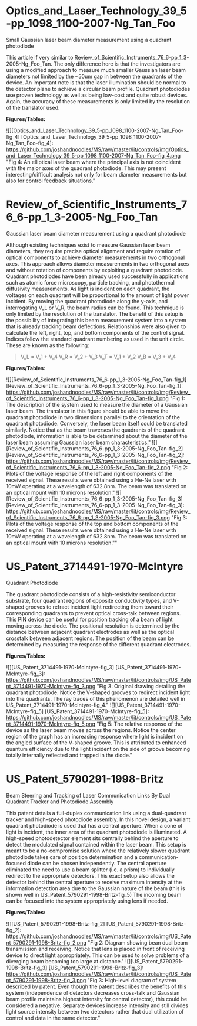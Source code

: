 # Optics_and_Laser_Technology_39_5-pp_1098_1100-2007-Ng_Tan_Foo

Small Gaussian laser beam diameter measurement using a quadrant photodiode

This article if very similar to Review_of_Scientific_Instruments_76_6-pp_1_3-2005-Ng_Foo_Tan. The only difference here is that the investigators are using a modified approach to measure much smaller Gaussian laser beam diameters not limited by the ~50um gap in between the quadrants of the device. An important note is that the laser illumination should be normal to the detector plane to achieve a circular beam profile. Quadrant photodiodes use proven technology as well as being low-cost and quite robust devices. Again, the accuracy of these measurements is only limited by the resolution of the translator used.

**Figures/Tables:**

![][Optics_and_Laser_Technology_39_5-pp_1098_1100-2007-Ng_Tan_Foo-fig_4]
[Optics_and_Laser_Technology_39_5-pp_1098_1100-2007-Ng_Tan_Foo-fig_4]: https://github.com/joshandnoodles/MS/raw/master/lit/controls/img/Optics_and_Laser_Technology_39_5-pp_1098_1100-2007-Ng_Tan_Foo-fig_4.png
  "Fig 4: An elliptical laser beam where the principal axis is not coincident with the major axes of the quadrant photodiode. This may present interesting/difficult analysis not only for beam diameter measurements but also for control feedback situations."

# Review_of_Scientific_Instruments_76_6-pp_1_3-2005-Ng_Foo_Tan

Gaussian laser beam diameter measurement using a quadrant photodiode

Although existing techniques exist to measure Gaussian laser beam diameters, they require precise optical alignment and require rotation of optical components to achieve diameter measurements in two orthogonal axes. This approach allows diameter measurements in two orthogonal axes and without rotation of components by exploiting a quadrant photodiode. Quadrant photodiodes have been already used successfully in applications such as atomic force microscopy, particle tracking, and photothermal diffusivity measurements. As light is incident on each quadrant, the voltages on each quadrant will be proportional to the amount of light power incident. By moving the quadrant photodiode along the y-axis, and interrogating V_L or V_R, the beam radius can be found. This technique is only limited by the resolution of the translator. The benefit of this setup is the possibility of integrating this beam measurement system into a system that is already tracking beam deflections. Relationships were also given to calculate the left, right, top, and bottom components of the control signal. Indices follow the standard quadrant numbering as used in the unit circle. These are known as the following:

> V_L = V_1 + V_4
> V_R = V_2 + V_3
> V_T = V_1 + V_2
> V_B = V_3 + V_4

**Figures/Tables:**

![][Review_of_Scientific_Instruments_76_6-pp_1_3-2005-Ng_Foo_Tan-fig_1]
[Review_of_Scientific_Instruments_76_6-pp_1_3-2005-Ng_Foo_Tan-fig_1]: https://github.com/joshandnoodles/MS/raw/master/lit/controls/img/Review_of_Scientific_Instruments_76_6-pp_1_3-2005-Ng_Foo_Tan-fig_1.png
  "Fig 1: The description of the system used to measure the diameter of a Gaussian laser beam. The translator in this figure should be able to move the quadrant photodiode in two dimensions parallel to the orientation of the quadrant photodiode. Conversely, the laser beam itself could be translated similarly. Notice that as the beam traverses the quadrants of the quadrant photodiode, information is able to be determined about the diameter of the laser beam assuming Gaussian laser beam characteristics."
![][Review_of_Scientific_Instruments_76_6-pp_1_3-2005-Ng_Foo_Tan-fig_2]
[Review_of_Scientific_Instruments_76_6-pp_1_3-2005-Ng_Foo_Tan-fig_2]: https://github.com/joshandnoodles/MS/raw/master/lit/controls/img/Review_of_Scientific_Instruments_76_6-pp_1_3-2005-Ng_Foo_Tan-fig_2.png
  "Fig 2: Plots of the voltage response of the left and right components of the received signal. These results were obtained using a He-Ne laser with 10mW operating at a wavelength of 632.8nm. The beam was translated on an optical mount with 10 microns resolution."
![][Review_of_Scientific_Instruments_76_6-pp_1_3-2005-Ng_Foo_Tan-fig_3]
[Review_of_Scientific_Instruments_76_6-pp_1_3-2005-Ng_Foo_Tan-fig_3]: https://github.com/joshandnoodles/MS/raw/master/lit/controls/img/Review_of_Scientific_Instruments_76_6-pp_1_3-2005-Ng_Foo_Tan-fig_3.png
  "Fig 3: Plots of the voltage response of the top and bottom components of the received signal. These results were obtained using a He-Ne laser with 10mW operating at a wavelength of 632.8nm. The beam was translated on an optical mount with 10 microns resolution.""

# US_Patent_3714491-1970-McIntyre

Quadrant Photodiode

The quadrant photodiode consists of a high-resistivity semiconductor substrate, four quadrant regions of opposite conductivity types, and V-shaped grooves to refract incident light redirecting them toward their corresponding quadrants to prevent optical cross-talk between regions. This PIN device can be useful for position tracking of a beam of light moving across the diode. The positional resolution is determined by the distance between adjacent quadrant electrodes as well as the optical crosstalk between adjacent regions. The position of the beam can be determined by measuring the response of the different quadrant electrodes.

**Figures/Tables:**

![][US_Patent_3714491-1970-McIntyre-fig_3]
[US_Patent_3714491-1970-McIntyre-fig_3]: https://github.com/joshandnoodles/MS/raw/master/lit/controls/img/US_Patent_3714491-1970-McIntyre-fig_3.png
  "Fig 3: Original drawing detailing the quadrant photodiode. Notice the V-shaped grooves to redirect incident light into the quadrants. The ray traces of this phenomenon are detailed well in US_Patent_3714491-1970-McIntyre-fig_4."
![][US_Patent_3714491-1970-McIntyre-fig_5]
[US_Patent_3714491-1970-McIntyre-fig_5]: https://github.com/joshandnoodles/MS/raw/master/lit/controls/img/US_Patent_3714491-1970-McIntyre-fig_5.png
  "Fig 5: The relative response of the device as the laser beam moves across the regions. Notice the center region of the graph has an increasing response where light is incident on the angled surface of the V-shaped groove. This is attributed to enhanced quantum efficiency due to the light incident on the side of groove becoming totally internally reflected and trapped in the diode."

# US_Patent_5790291-1998-Britz

Beam Steering and Tracking of Laser Communication Links By Dual Quadrant Tracker and Photodiode Assembly

This patent details a full-duplex communication link using a dual-quadrant tracker and high-speed photodiode assembly. In this novel design, a variant quadrant photodiode is used that has a central aperture. When a cone of light is incident, the inner area of the quadrant photodiode is illuminated. A high-speed photodetector element sits centrally behind the aperture to detect the modulated signal contained within the laser beam. This setup is meant to be a no-compromise solution where the relatively slower quadrant photodiode takes care of position determination and a communication-focused diode can be chosen independently. The central aperture eliminated the need to use a beam splitter (i.e. a prism) to individually redirect to the appropriate detectors. This exact setup also allows the detector behind the central aperture to receive maximum intensity at the information detection area due to the Gaussian nature of the beam (this is shown well in US_Patent_5790291-1998-Britz-fig_5) The incoming beam can be focused into the system appropriately using lens if needed.

**Figures/Tables:**

![][US_Patent_5790291-1998-Britz-fig_2]
[US_Patent_5790291-1998-Britz-fig_2]: https://github.com/joshandnoodles/MS/raw/master/lit/controls/img/US_Patent_5790291-1998-Britz-fig_2.png
  "Fig 2: Diagram showing bean dual beam transmission and receiving. Notice that lens is placed in front of receiving device to direct light appropriately. This can be used to solve problems of a diverging beam becoming too large at distance."
![][US_Patent_5790291-1998-Britz-fig_3]
[US_Patent_5790291-1998-Britz-fig_3]: https://github.com/joshandnoodles/MS/raw/master/lit/controls/img/US_Patent_5790291-1998-Britz-fig_3.png
  "Fig 3: High-level diagram of system described by patent. Even though the patent describes the benefits of this system (independence of detectors decreases cross-talk and Gaussian beam profile maintains highest intensity for central detector), this could be considered a negative. Separate devices increase intensity and still divides light source intensity between two detectors rather that dual utilization of control and data in the same detector."
